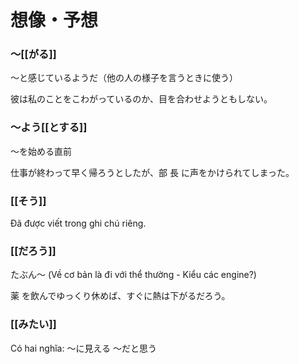 # 想像・予想

### 〜[[がる]]

～と感じているようだ（他の人の様子を言うときに使う）

彼は私のことをこわがっているのか、目を合わせようともしない。


### 〜よう[[とする]]

〜を始める直前

仕事が終わって早く帰ろうとしたが、部 長 に声をかけられてしまった。

### [[そう]]

Đã được viết trong ghi chú riêng.

### [[だろう]]
たぶん～ (Về cơ bản là đi với thể thường - Kiểu các engine?)

薬 を飲んでゆっくり休めば、すぐに熱は下がるだろう。

### [[みたい]]

Có hai nghĩa:
〜に見える
〜だと思う


